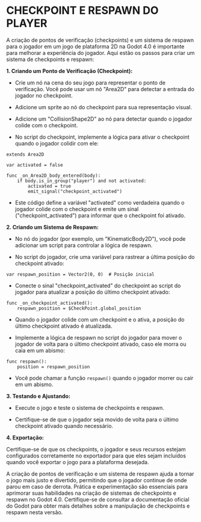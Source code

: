 # CHECKPOINT E RESPAWN DO PLAYER
A criação de pontos de verificação (checkpoints) e um sistema de respawn para o jogador em um jogo de plataforma 2D na Godot 4.0 é importante para melhorar a experiência do jogador. Aqui estão os passos para criar um sistema de checkpoints e respawn:

**1. Criando um Ponto de Verificação (Checkpoint):**

- Crie um nó na cena do seu jogo para representar o ponto de verificação. Você pode usar um nó "Area2D" para detectar a entrada do jogador no checkpoint.

- Adicione um sprite ao nó do checkpoint para sua representação visual.

- Adicione um "CollisionShape2D" ao nó para detectar quando o jogador colide com o checkpoint.

- No script do checkpoint, implemente a lógica para ativar o checkpoint quando o jogador colidir com ele:

```gdscript
extends Area2D

var activated = false

func _on_Area2D_body_entered(body):
    if body.is_in_group("player") and not activated:
        activated = true
        emit_signal("checkpoint_activated")
```

- Este código define a variável "activated" como verdadeira quando o jogador colide com o checkpoint e emite um sinal ("checkpoint_activated") para informar que o checkpoint foi ativado.

**2. Criando um Sistema de Respawn:**

- No nó do jogador (por exemplo, um "KinematicBody2D"), você pode adicionar um script para controlar a lógica de respawn.

- No script do jogador, crie uma variável para rastrear a última posição do checkpoint ativado:

```gdscript
var respawn_position = Vector2(0, 0)  # Posição inicial
```

- Conecte o sinal "checkpoint_activated" do checkpoint ao script do jogador para atualizar a posição do último checkpoint ativado:

```gdscript
func _on_checkpoint_activated():
    respawn_position = $CheckPoint.global_position
```

- Quando o jogador colide com um checkpoint e o ativa, a posição do último checkpoint ativado é atualizada.

- Implemente a lógica de respawn no script do jogador para mover o jogador de volta para o último checkpoint ativado, caso ele morra ou caia em um abismo:

```gdscript
func respawn():
    position = respawn_position
```

- Você pode chamar a função `respawn()` quando o jogador morrer ou cair em um abismo.

**3. Testando e Ajustando:**

- Execute o jogo e teste o sistema de checkpoints e respawn.

- Certifique-se de que o jogador seja movido de volta para o último checkpoint ativado quando necessário.

**4. Exportação:**

Certifique-se de que os checkpoints, o jogador e seus recursos estejam configurados corretamente no exportador para que eles sejam incluídos quando você exportar o jogo para a plataforma desejada.

A criação de pontos de verificação e um sistema de respawn ajuda a tornar o jogo mais justo e divertido, permitindo que o jogador continue de onde parou em caso de derrota. Prática e experimentação são essenciais para aprimorar suas habilidades na criação de sistemas de checkpoints e respawn no Godot 4.0. Certifique-se de consultar a documentação oficial do Godot para obter mais detalhes sobre a manipulação de checkpoints e respawn nesta versão.